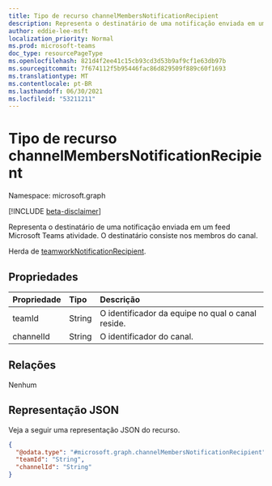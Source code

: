 ```yaml
---
title: Tipo de recurso channelMembersNotificationRecipient
description: Representa o destinatário de uma notificação enviada em um feed Microsoft Teams atividade. O destinatário consiste nos membros do canal.
author: eddie-lee-msft
localization_priority: Normal
ms.prod: microsoft-teams
doc_type: resourcePageType
ms.openlocfilehash: 821d4f2ee41c15cb93cd3d53b9af9cf1e63db97b
ms.sourcegitcommit: 7f674112f5b95446fac86d829509f889c60f1693
ms.translationtype: MT
ms.contentlocale: pt-BR
ms.lasthandoff: 06/30/2021
ms.locfileid: "53211211"
---
```

# <a name="channelmembersnotificationrecipient-resource-type"></a>Tipo de recurso channelMembersNotificationRecipient

Namespace: microsoft.graph

[!INCLUDE [beta-disclaimer](../../includes/beta-disclaimer.md)]

Representa o destinatário de uma notificação enviada em um feed Microsoft Teams atividade. O destinatário consiste nos membros do canal.

Herda de [teamworkNotificationRecipient](teamworknotificationrecipient.md).

## <a name="properties"></a>Propriedades
| Propriedade  | Tipo   | Descrição                                            |
| :-------- | :----- | :----------------------------------------------------- |
| teamId    | String | O identificador da equipe no qual o canal reside. |
| channelId | String | O identificador do canal.                              |

## <a name="relationships"></a>Relações
Nenhum

## <a name="json-representation"></a>Representação JSON
Veja a seguir uma representação JSON do recurso.
<!-- {
  "blockType": "resource",
  "@odata.type": "microsoft.graph.channelMembersNotificationRecipient"
}
-->

``` json
{
  "@odata.type": "#microsoft.graph.channelMembersNotificationRecipient",
  "teamId": "String",
  "channelId": "String"
}
```
